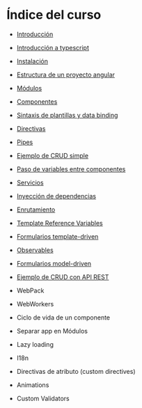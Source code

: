 # Índice del curso

 - [Introducción](introduccion.md)
 - [Introducción a typescript](typescript.md)
 - [Instalación](instalacion.md)
 - [Estructura de un proyecto angular](estructura-proyecto.md)
 - [Módulos](modules.md)
 - [Componentes](components.md)
 - [Sintaxis de plantillas y data binding](data-binding.md)
 - [Directivas](directives.md)
 - [Pipes](pipes.md)
 - [Ejemplo de CRUD simple](ejemplo-crud-basico.md)
 - [Paso de variables entre componentes](input-binding.md)
 - [Servicios](services.md)
 - [Inyección de dependencias](inyeccion-dependencias.md)
 - [Enrutamiento](routing.md)
 - [Template Reference Variables](template-reference-variables.md)
 - [Formularios template-driven](forms-template-driven.md)
 - [Observables](observables.md)
 - [Formularios model-driven](forms-model-driven.md)
 - [Ejemplo de CRUD con API REST](ejemplo-crud-completo.md)
 - WebPack
 - WebWorkers

 - Ciclo de vida de un componente
 - Separar app en Módulos
 - Lazy loading
 - I18n

 - Directivas de atributo (custom directives)
 - Animations
 - Custom Validators

